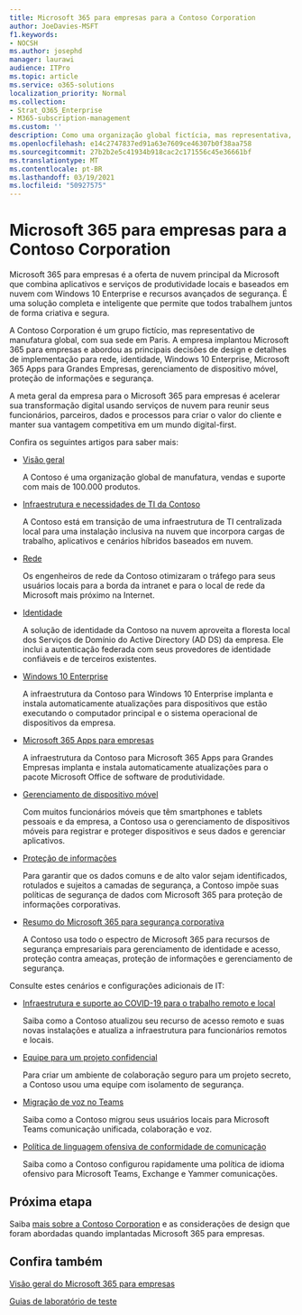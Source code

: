 ```yaml
---
title: Microsoft 365 para empresas para a Contoso Corporation
author: JoeDavies-MSFT
f1.keywords:
- NOCSH
ms.author: josephd
manager: laurawi
audience: ITPro
ms.topic: article
ms.service: o365-solutions
localization_priority: Normal
ms.collection:
- Strat_O365_Enterprise
- M365-subscription-management
ms.custom: ''
description: Como uma organização global fictícia, mas representativa, Microsoft 365 para empresas.
ms.openlocfilehash: e14c2747837ed91a63e7609ce46307b0f38aa758
ms.sourcegitcommit: 27b2b2e5c41934b918cac2c171556c45e36661bf
ms.translationtype: MT
ms.contentlocale: pt-BR
ms.lasthandoff: 03/19/2021
ms.locfileid: "50927575"
---
```

# <a name="microsoft-365-for-enterprise-for-the-contoso-corporation"></a>Microsoft 365 para empresas para a Contoso Corporation

Microsoft 365 para empresas é a oferta de nuvem principal da Microsoft que combina aplicativos e serviços de produtividade locais e baseados em nuvem com Windows 10 Enterprise e recursos avançados de segurança. É uma solução completa e inteligente que permite que todos trabalhem juntos de forma criativa e segura.

A Contoso Corporation é um grupo fictício, mas representativo de manufatura global, com sua sede em Paris. A empresa implantou Microsoft 365 para empresas e abordou as principais decisões de design e detalhes de implementação para rede, identidade, Windows 10 Enterprise, Microsoft 365 Apps para Grandes Empresas, gerenciamento de dispositivo móvel, proteção de informações e segurança.

A meta geral da empresa para o Microsoft 365 para empresas é acelerar sua transformação digital usando serviços de nuvem para reunir seus funcionários, parceiros, dados e processos para criar o valor do cliente e manter sua vantagem competitiva em um mundo digital-first.

Confira os seguintes artigos para saber mais:

- [Visão geral](contoso-overview.md)

  A Contoso é uma organização global de manufatura, vendas e suporte com mais de 100.000 produtos.

- [Infraestrutura e necessidades de TI da Contoso](contoso-infra-needs.md)

  A Contoso está em transição de uma infraestrutura de TI centralizada local para uma instalação inclusiva na nuvem que incorpora cargas de trabalho, aplicativos e cenários híbridos baseados em nuvem.

- [Rede](contoso-networking.md)

  Os engenheiros de rede da Contoso otimizaram o tráfego para seus usuários locais para a borda da intranet e para o local de rede da Microsoft mais próximo na Internet.

- [Identidade](contoso-identity.md)

  A solução de identidade da Contoso na nuvem aproveita a floresta local dos Serviços de Domínio do Active Directory (AD DS) da empresa. Ele inclui a autenticação federada com seus provedores de identidade confiáveis e de terceiros existentes.

- [Windows 10 Enterprise](contoso-win10.md)

  A infraestrutura da Contoso para Windows 10 Enterprise implanta e instala automaticamente atualizações para dispositivos que estão executando o computador principal e o sistema operacional de dispositivos da empresa.

- [Microsoft 365 Apps para empresas](contoso-o365pp.md)

  A infraestrutura da Contoso para Microsoft 365 Apps para Grandes Empresas implanta e instala automaticamente atualizações para o pacote Microsoft Office de software de produtividade.

- [Gerenciamento de dispositivo móvel](contoso-mdm.md)

  Com muitos funcionários móveis que têm smartphones e tablets pessoais e da empresa, a Contoso usa o gerenciamento de dispositivos móveis para registrar e proteger dispositivos e seus dados e gerenciar aplicativos.

- [Proteção de informações](contoso-info-protect.md)

  Para garantir que os dados comuns e de alto valor sejam identificados, rotulados e sujeitos a camadas de segurança, a Contoso impõe suas políticas de segurança de dados com Microsoft 365 para proteção de informações corporativas.

- [Resumo do Microsoft 365 para segurança corporativa](contoso-security-summary.md)

  A Contoso usa todo o espectro de Microsoft 365 para recursos de segurança empresariais para gerenciamento de identidade e acesso, proteção contra ameaças, proteção de informações e gerenciamento de segurança.

Consulte estes cenários e configurações adicionais de IT:

- [Infraestrutura e suporte ao COVID-19 para o trabalho remoto e local](../solutions/contoso-remote-onsite-work.md)

  Saiba como a Contoso atualizou seu recurso de acesso remoto e suas novas instalações e atualiza a infraestrutura para funcionários remotos e locais.

- [Equipe para um projeto confidencial](../solutions/contoso-team-for-top-secret-project.md)

  Para criar um ambiente de colaboração seguro para um projeto secreto, a Contoso usou uma equipe com isolamento de segurança.

- [Migração de voz no Teams](/MicrosoftTeams/voice-case-study-overview)

  Saiba como a Contoso migrou seus usuários locais para Microsoft Teams comunicação unificada, colaboração e voz.

- [Política de linguagem ofensiva de conformidade de comunicação](../compliance/communication-compliance-case-study.md)

  Saiba como a Contoso configurou rapidamente uma política de idioma ofensivo para Microsoft Teams, Exchange e Yammer comunicações.

## <a name="next-step"></a>Próxima etapa

Saiba [mais sobre a Contoso Corporation](contoso-overview.md) e as considerações de design que foram abordadas quando implantadas Microsoft 365 para empresas.


## <a name="see-also"></a>Confira também

[Visão geral do Microsoft 365 para empresas](microsoft-365-overview.md)

[Guias de laboratório de teste](m365-enterprise-test-lab-guides.md)